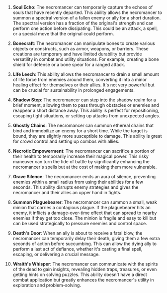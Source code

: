 1. **Soul Echo**: The necromancer can temporarily capture the echoes of souls that have recently departed. This ability allows the necromancer to summon a spectral version of a fallen enemy or ally for a short duration. The spectral version has a fraction of the original's strength and can perform one action before dissipating. This could be an attack, a spell, or a special move that the original could perform.
    
2. **Bonecraft**: The necromancer can manipulate bones to create various objects or constructs, such as armor, weapons, or barriers. These creations are temporary and have limited durability but provide versatility in combat and utility situations. For example, creating a bone shield for defense or a bone spear for a ranged attack.
    
3. **Life Leech**: This ability allows the necromancer to drain a small amount of life force from enemies around them, converting it into a minor healing effect for themselves or their allies. It's not very powerful but can be crucial for sustainability in prolonged engagements.
    
4. **Shadow Step**: The necromancer can step into the shadow realm for a brief moment, allowing them to pass through obstacles or enemies and reappear a short distance away. This ability is perfect for repositioning, escaping tight situations, or setting up attacks from unexpected angles.
    
5. **Ghostly Chains**: The necromancer can summon ethereal chains that bind and immobilize an enemy for a short time. While the target is bound, they are slightly more susceptible to damage. This ability is great for crowd control and setting up combos with allies.
    
6. **Necrotic Empowerment**: The necromancer can sacrifice a portion of their health to temporarily increase their magical power. This risky maneuver can turn the tide of battle by significantly enhancing the necromancer's spells but at the cost of making them more vulnerable.
    
7. **Grave Silence**: The necromancer emits an aura of silence, preventing enemies within a small radius from using their abilities for a few seconds. This ability disrupts enemy strategies and gives the necromancer and their allies an upper hand in fights.
    
8. **Summon Plaguebearer**: The necromancer can summon a small, weak minion that carries a contagious plague. If the plaguebearer hits an enemy, it inflicts a damage-over-time effect that can spread to nearby enemies if they get too close. The minion is fragile and easy to kill but can be used strategically to pressure enemies and control space.
    
9. **Death's Door**: When an ally is about to receive a fatal blow, the necromancer can temporarily delay their death, giving them a few extra seconds of action before succumbing. This can allow the dying ally to perform a last act of defiance, whether it's casting a final spell, escaping, or delivering a crucial message.
    
10. **Wraith's Whisper**: The necromancer can communicate with the spirits of the dead to gain insights, revealing hidden traps, treasures, or even getting hints on solving puzzles. This ability doesn't have a direct combat application but greatly enhances the necromancer's utility in exploration and problem-solving.